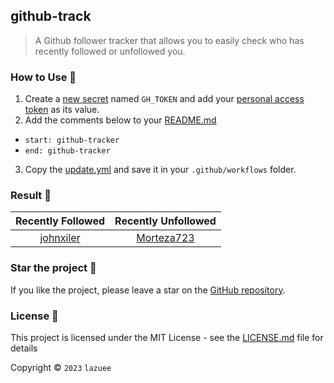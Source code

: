 ## github-track

> A Github follower tracker that allows you to easily check who has recently followed or unfollowed you.

### How to Use 🤔

1. Create a [new secret](../../settings/secrets/actions/new) named `GH_TOKEN` and add your [personal access token](https://github.com/settings/tokens/new?description=github-tracker&scopes=repo,gist) as its value.
2. Add the comments below to your [README.md](README.md?plain=1#L15)
- `start: github-tracker`
- `end: github-tracker`
3. Copy the [update.yml](./.github/workflows/update.yml) and save it in your `.github/workflows` folder.

### Result 🎉

<!-- start: github-tracker -->
| Recently Followed | Recently Unfollowed |
| :---: | :---: |
| [johnxiler](https://github.com/johnxiler) | [Morteza723](https://github.com/Morteza723) |
<!-- end: github-tracker -->

### Star the project 🌟

If you like the project, please leave a star on the [GitHub repository](../../).

### License 🔑

This project is licensed under the MIT License - see the [LICENSE.md](LICENSE.md) file for details

Copyright © `2023` `lazuee`
